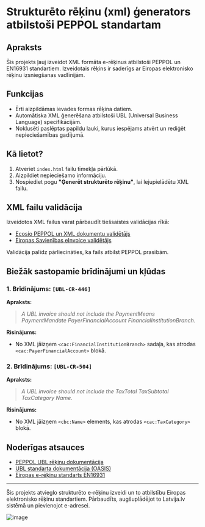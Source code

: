 # Strukturēto rēķinu (xml) ģenerators atbilstoši PEPPOL standartam

## Apraksts

Šis projekts ļauj izveidot XML formāta e-rēķinus atbilstoši PEPPOL un EN16931 standartiem. Izveidotais rēķins ir saderīgs ar Eiropas elektronisko rēķinu izsniegšanas vadlīnijām.

## Funkcijas

- Ērti aizpildāmas ievades formas rēķina datiem.
- Automātiska XML ģenerēšana atbilstoši UBL (Universal Business Language) specifikācijām.
- Noklusēti paslēptas papildu lauki, kurus iespējams atvērt un rediģēt nepieciešamības gadījumā.

## Kā lietot?

1. Atveriet `index.html` failu tīmekļa pārlūkā.
2. Aizpildiet nepieciešamo informāciju.
3. Nospiediet pogu **"Ģenerēt strukturēto rēķinu"**, lai lejupielādētu XML failu.

## XML failu validācija

Izveidotos XML failus varat pārbaudīt tiešsaistes validācijas rīkā:

- [Ecosio PEPPOL un XML dokumentu validētājs](https://ecosio.com/en/peppol-and-xml-document-validator/)
- [Eiropas Savienības eInvoice validētājs](https://www.itb.ec.europa.eu/invoice/upload)

Validācija palīdz pārliecināties, ka fails atbilst PEPPOL prasībām.

## Biežāk sastopamie brīdinājumi un kļūdas

### 1. Brīdinājums: `[UBL-CR-446]`
**Apraksts:**
> *A UBL invoice should not include the PaymentMeans PaymentMandate PayerFinancialAccount FinancialInstitutionBranch.*

**Risinājums:**
- No XML jāizņem `<cac:FinancialInstitutionBranch>` sadaļa, kas atrodas `<cac:PayerFinancialAccount>` blokā.

### 2. Brīdinājums: `[UBL-CR-504]`
**Apraksts:**
> *A UBL invoice should not include the TaxTotal TaxSubtotal TaxCategory Name.*

**Risinājums:**
- No XML jāizņem `<cbc:Name>` elements, kas atrodas `<cac:TaxCategory>` blokā.

## Noderīgas atsauces

- [PEPPOL UBL rēķinu dokumentācija](https://docs.peppol.eu/poacc/billing/3.0/)
- [UBL standarta dokumentācija (OASIS)](https://www.oasis-open.org/committees/tc_home.php?wg_abbrev=ubl)
- [Eiropas e-rēķinu standarts EN16931](https://standards.cen.eu/dyn/www/f?p=204:110:0::::FSP_PROJECT,FSP_ORG_ID:60602,1883209&cs=1E67269B3DDECC9FF6E78C97692B22D75)

---

Šis projekts atvieglo strukturēto e-rēķinu izveidi un to atbilstību Eiropas elektronisko rēķinu standartiem. Pārbaudīts, augšuplādējot to Latvija.lv sistēmā un pievienojot e-adresei.

![image](https://github.com/user-attachments/assets/0ab12e6f-f72c-41ec-92d4-f1f481344c5b)
